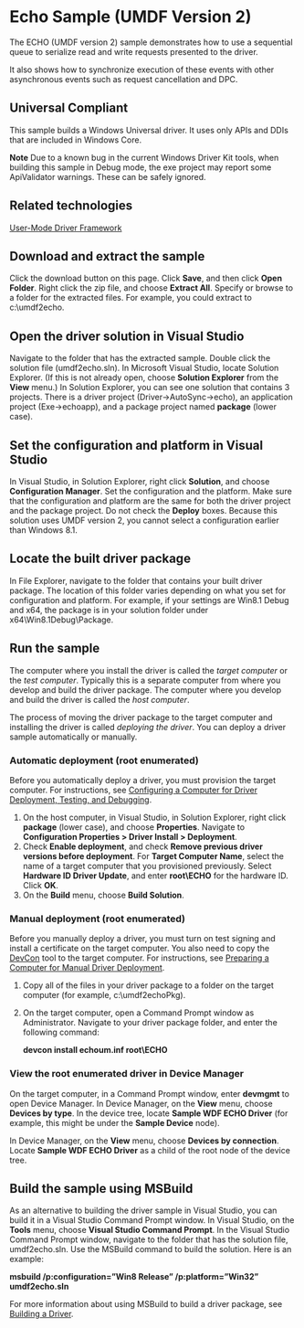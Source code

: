 Echo Sample (UMDF Version 2)
============================

The ECHO (UMDF version 2) sample demonstrates how to use a sequential queue to serialize read and write requests presented to the driver.

It also shows how to synchronize execution of these events with other asynchronous events such as request cancellation and DPC.

## Universal Compliant
This sample builds a Windows Universal driver. It uses only APIs and DDIs that are included in Windows Core.

**Note**
Due to a known bug in the current Windows Driver Kit tools, when building this sample in Debug mode, the exe project may report some ApiValidator warnings. These can be safely ignored.


Related technologies
--------------------

[User-Mode Driver Framework](http://msdn.microsoft.com/en-us/library/windows/hardware/ff560456)


Download and extract the sample
-------------------------------

Click the download button on this page. Click **Save**, and then click **Open Folder**. Right click the zip file, and choose **Extract All**. Specify or browse to a folder for the extracted files. For example, you could extract to c:\\umdf2echo.

Open the driver solution in Visual Studio
-----------------------------------------

Navigate to the folder that has the extracted sample. Double click the solution file (umdf2echo.sln). In Microsoft Visual Studio, locate Solution Explorer. (If this is not already open, choose **Solution Explorer** from the **View** menu.) In Solution Explorer, you can see one solution that contains 3 projects. There is a driver project (Driver-\>AutoSync-\>echo), an application project (Exe-\>echoapp), and a package project named **package** (lower case).

Set the configuration and platform in Visual Studio
---------------------------------------------------

In Visual Studio, in Solution Explorer, right click **Solution**, and choose **Configuration Manager**. Set the configuration and the platform. Make sure that the configuration and platform are the same for both the driver project and the package project. Do not check the **Deploy** boxes. Because this solution uses UMDF version 2, you cannot select a configuration earlier than Windows 8.1.


Locate the built driver package
-------------------------------

In File Explorer, navigate to the folder that contains your built driver package. The location of this folder varies depending on what you set for configuration and platform. For example, if your settings are Win8.1 Debug and x64, the package is in your solution folder under x64\\Win8.1Debug\\Package.

Run the sample
--------------

The computer where you install the driver is called the *target computer* or the *test computer*. Typically this is a separate computer from where you develop and build the driver package. The computer where you develop and build the driver is called the *host computer*.

The process of moving the driver package to the target computer and installing the driver is called *deploying the driver*. You can deploy a driver sample automatically or manually.

### Automatic deployment (root enumerated)

Before you automatically deploy a driver, you must provision the target computer. For instructions, see [Configuring a Computer for Driver Deployment, Testing, and Debugging](http://msdn.microsoft.com/en-us/library/windows/hardware/).

1.  On the host computer, in Visual Studio, in Solution Explorer, right click **package** (lower case), and choose **Properties**. Navigate to **Configuration Properties \> Driver Install \> Deployment**.
2.  Check **Enable deployment**, and check **Remove previous driver versions before deployment**. For **Target Computer Name**, select the name of a target computer that you provisioned previously. Select **Hardware ID Driver Update**, and enter **root\\ECHO** for the hardware ID. Click **OK**.
3.  On the **Build** menu, choose **Build Solution**.

### Manual deployment (root enumerated)

Before you manually deploy a driver, you must turn on test signing and install a certificate on the target computer. You also need to copy the [DevCon](http://msdn.microsoft.com/en-us/library/windows/hardware/ff544707) tool to the target computer. For instructions, see [Preparing a Computer for Manual Driver Deployment](http://msdn.microsoft.com/en-us/library/windows/hardware/dn265571).

1.  Copy all of the files in your driver package to a folder on the target computer (for example, c:\\umdf2echoPkg).
2.  On the target computer, open a Command Prompt window as Administrator. Navigate to your driver package folder, and enter the following command:

    **devcon install echoum.inf root\\ECHO**

### View the root enumerated driver in Device Manager

On the target computer, in a Command Prompt window, enter **devmgmt** to open Device Manager. In Device Manager, on the **View** menu, choose **Devices by type**. In the device tree, locate **Sample WDF ECHO Driver** (for example, this might be under the **Sample Device** node).

In Device Manager, on the **View** menu, choose **Devices by connection**. Locate **Sample WDF ECHO Driver** as a child of the root node of the device tree.

Build the sample using MSBuild
------------------------------

As an alternative to building the driver sample in Visual Studio, you can build it in a Visual Studio Command Prompt window. In Visual Studio, on the **Tools** menu, choose **Visual Studio Command Prompt**. In the Visual Studio Command Prompt window, navigate to the folder that has the solution file, umdf2echo.sln. Use the MSBuild command to build the solution. Here is an example:

**msbuild /p:configuration=”Win8 Release” /p:platform=”Win32” umdf2echo.sln**

For more information about using MSBuild to build a driver package, see [Building a Driver](http://msdn.microsoft.com/en-us/library/windows/hardware/ff554644).

